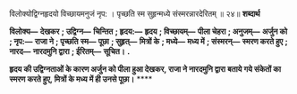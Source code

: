 विलोक्योद्विग्नहृदयो विच्छायमनुजं नृप: । पृच्छति स्म सुहृन्मध्ये संस्मरन्नारदेरितम् ॥ २४॥ **शब्दार्थ** 

**विलोक्य—** **देखकर** **; उद्विग्न—** **चिन्तित** **; हृदय:—** **हृदय** **; विच्छायम्—** **पीला चेहरा** **; अनुजम्—** **अर्जुन को** **; नृप:—** **राजा ने** **; पृच्छति** **स्म—** **पूछा** **; सुहृत्—** **मित्रों के** **; मध्ये—** **मध्य में** **; संस्मरन्—** **स्मरण करते हुए** **; नारद—** **नारदमुनि द्वारा** **; ईरितम्—** **सूचित।** **.** 

**हृदय की उद्विग्नताओं के कारण अर्जुन को पीला हुआ देखकर, राजा ने नारदमुनि द्वारा** **बताये गये संकेतों का स्मरण करते हुए, मित्रों के मध्य में ही उनसे पूछा।** **** 
